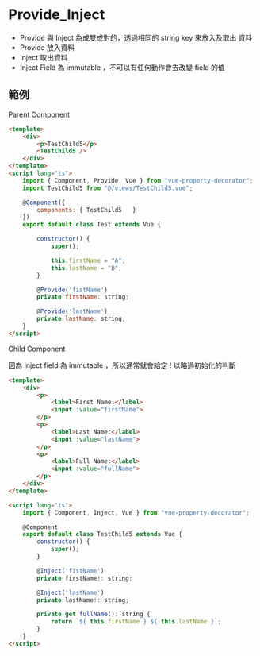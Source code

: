 # Provide_Inject

- Provide 與 Inject 為成雙成對的，透過相同的 string key 來放入及取出 資料
- Provide 放入資料
- Inject 取出資料
- Inject Field 為 immutable ，不可以有任何動作會去改變 field 的值

## 範例

Parent Component

```html
<template>
    <div>
        <p>TestChild5</p>
        <TestChild5 />
    </div>
</template>
<script lang="ts">
    import { Component, Provide, Vue } from "vue-property-decorator";
    import TestChild5 from "@/views/TestChild5.vue";

    @Component({
        components: { TestChild5   }
    })
    export default class Test extends Vue {

        constructor() {
            super();

            this.firstName = "A";
            this.lastName = "B";
        }

        @Provide('fistName')
        private firstName: string;

        @Provide('lastName')
        private lastName: string;
    }
</script>
```

Child Component

因為 Inject field 為 immutable ，所以通常就會給定 ! 以略過初始化的判斷

```html
<template>
    <div>
        <p>
            <label>First Name:</label>
            <input :value="firstName">
        </p>
        <p>
            <label>Last Name:</label>
            <input :value="lastName">
        </p>
        <p>
            <label>Full Name:</label>
            <input :value="fullName">
        </p>
    </div>
</template>

<script lang="ts">
    import { Component, Inject, Vue } from "vue-property-decorator";

    @Component
    export default class TestChild5 extends Vue {
        constructor() {
            super();
        }

        @Inject('fistName')
        private firstName!: string;

        @Inject('lastName')
        private lastName!: string;

        private get fullName(): string {
            return `${ this.firstName } ${ this.lastName }`;
        }
    }
</script>
```